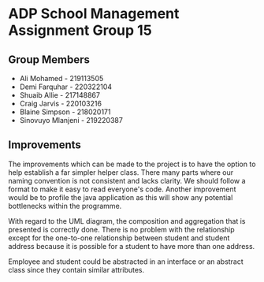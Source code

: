 # ADP School Management Assignment Group 15
## Group Members
 * Ali Mohamed - 219113505
 * Demi Farquhar - 220322104
 * Shuaib Allie - 217148867
 * Craig Jarvis - 220103216
 * Blaine Simpson - 218020171
 * Sinovuyo Mlanjeni - 219220387

## Improvements
The improvements which can be made to the project is to have the option to help establish a far simpler helper class. 
There many parts where our naming convention is not consistent and lacks clarity. We should follow a format to make it easy to read everyone's code.
Another improvement would be to profile the java application as this will show any potential bottlenecks within the programme. 


With regard to the UML diagram, the composition and aggregation that is presented is correctly done.
There is no problem with the relationship except for the one-to-one relationship between student and student address 
because it is possible for a student to have more than one address.


Employee and student could be abstracted in an interface or an abstract class since they contain similar attributes.